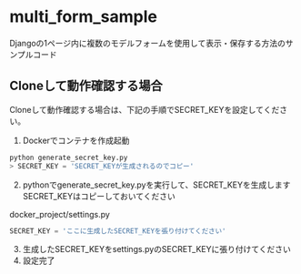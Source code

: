 # multi_form_sample
Djangoの1ページ内に複数のモデルフォームを使用して表示・保存する方法のサンプルコード

## Cloneして動作確認する場合

Cloneして動作確認する場合は、下記の手順でSECRET_KEYを設定してください。

1. Dockerでコンテナを作成起動

```python
python generate_secret_key.py
> SECRET_KEY = 'SECRET_KEYが生成されるのでコピー'
```
2. pythonでgenerate_secret_key.pyを実行して、SECRET_KEYを生成します
SECRET_KEYはコピーしておいてください

docker_project/settings.py
```python
SECRET_KEY = 'ここに生成したSECRET_KEYを張り付けてください'
```
3. 生成したSECRET_KEYをsettings.pyのSECRET_KEYに張り付けてください
4. 設定完了